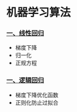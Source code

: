 机器学习算法
=============

### [一、线性回归][1]
- 梯度下降
 - 归一化
- 正规方程

### [一、逻辑回归][2]
- 梯度下降优化函数
- 正则化防止过拟合















[1]:./LinearRegression/readme.md
[2]:./LogisticRegression/readme.md
